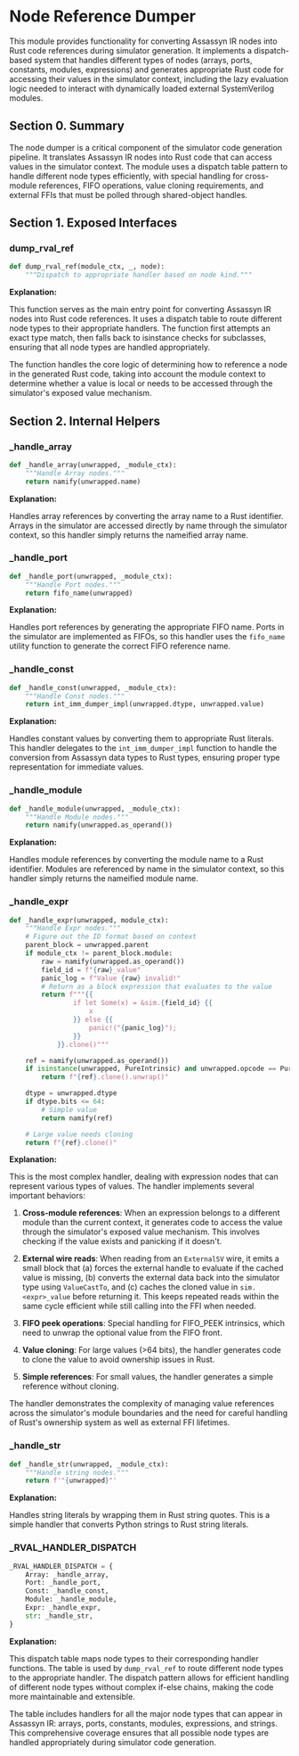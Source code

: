 # Node Reference Dumper

This module provides functionality for converting Assassyn IR nodes into Rust code references during simulator generation. It implements a dispatch-based system that handles different types of nodes (arrays, ports, constants, modules, expressions) and generates appropriate Rust code for accessing their values in the simulator context, including the lazy evaluation logic needed to interact with dynamically loaded external SystemVerilog modules.

## Section 0. Summary

The node dumper is a critical component of the simulator code generation pipeline. It translates Assassyn IR nodes into Rust code that can access values in the simulator context. The module uses a dispatch table pattern to handle different node types efficiently, with special handling for cross-module references, FIFO operations, value cloning requirements, and external FFIs that must be polled through shared-object handles.

## Section 1. Exposed Interfaces

### dump_rval_ref

```python
def dump_rval_ref(module_ctx, _, node):
    """Dispatch to appropriate handler based on node kind."""
```

**Explanation:**

This function serves as the main entry point for converting Assassyn IR nodes into Rust code references. It uses a dispatch table to route different node types to their appropriate handlers. The function first attempts an exact type match, then falls back to isinstance checks for subclasses, ensuring that all node types are handled appropriately.

The function handles the core logic of determining how to reference a node in the generated Rust code, taking into account the module context to determine whether a value is local or needs to be accessed through the simulator's exposed value mechanism.

## Section 2. Internal Helpers

### _handle_array

```python
def _handle_array(unwrapped, _module_ctx):
    """Handle Array nodes."""
    return namify(unwrapped.name)
```

**Explanation:**

Handles array references by converting the array name to a Rust identifier. Arrays in the simulator are accessed directly by name through the simulator context, so this handler simply returns the nameified array name.

### _handle_port

```python
def _handle_port(unwrapped, _module_ctx):
    """Handle Port nodes."""
    return fifo_name(unwrapped)
```

**Explanation:**

Handles port references by generating the appropriate FIFO name. Ports in the simulator are implemented as FIFOs, so this handler uses the `fifo_name` utility function to generate the correct FIFO reference name.

### _handle_const

```python
def _handle_const(unwrapped, _module_ctx):
    """Handle Const nodes."""
    return int_imm_dumper_impl(unwrapped.dtype, unwrapped.value)
```

**Explanation:**

Handles constant values by converting them to appropriate Rust literals. This handler delegates to the `int_imm_dumper_impl` function to handle the conversion from Assassyn data types to Rust types, ensuring proper type representation for immediate values.

### _handle_module

```python
def _handle_module(unwrapped, _module_ctx):
    """Handle Module nodes."""
    return namify(unwrapped.as_operand())
```

**Explanation:**

Handles module references by converting the module name to a Rust identifier. Modules are referenced by name in the simulator context, so this handler simply returns the nameified module name.

### _handle_expr

```python
def _handle_expr(unwrapped, module_ctx):
    """Handle Expr nodes."""
    # Figure out the ID format based on context
    parent_block = unwrapped.parent
    if module_ctx != parent_block.module:
        raw = namify(unwrapped.as_operand())
        field_id = f"{raw}_value"
        panic_log = f"Value {raw} invalid!"
        # Return as a block expression that evaluates to the value
        return f"""{{
                if let Some(x) = &sim.{field_id} {{
                    x
                }} else {{
                    panic!("{panic_log}");
                }}
            }}.clone()"""

    ref = namify(unwrapped.as_operand())
    if isinstance(unwrapped, PureIntrinsic) and unwrapped.opcode == PureIntrinsic.FIFO_PEEK:
        return f"{ref}.clone().unwrap()"

    dtype = unwrapped.dtype
    if dtype.bits <= 64:
        # Simple value
        return namify(ref)

    # Large value needs cloning
    return f"{ref}.clone()"
```

**Explanation:**

This is the most complex handler, dealing with expression nodes that can represent various types of values. The handler implements several important behaviors:

1. **Cross-module references**: When an expression belongs to a different module than the current context, it generates code to access the value through the simulator's exposed value mechanism. This involves checking if the value exists and panicking if it doesn't.

2. **External wire reads**: When reading from an `ExternalSV` wire, it emits a small block that (a) forces the external handle to evaluate if the cached value is missing, (b) converts the external data back into the simulator type using `ValueCastTo`, and (c) caches the cloned value in `sim.<expr>_value` before returning it. This keeps repeated reads within the same cycle efficient while still calling into the FFI when needed.

3. **FIFO peek operations**: Special handling for FIFO_PEEK intrinsics, which need to unwrap the optional value from the FIFO front.

4. **Value cloning**: For large values (>64 bits), the handler generates code to clone the value to avoid ownership issues in Rust.

5. **Simple references**: For small values, the handler generates a simple reference without cloning.

The handler demonstrates the complexity of managing value references across the simulator's module boundaries and the need for careful handling of Rust's ownership system as well as external FFI lifetimes.

### _handle_str

```python
def _handle_str(unwrapped, _module_ctx):
    """Handle string nodes."""
    return f'"{unwrapped}"'
```

**Explanation:**

Handles string literals by wrapping them in Rust string quotes. This is a simple handler that converts Python strings to Rust string literals.

### _RVAL_HANDLER_DISPATCH

```python
_RVAL_HANDLER_DISPATCH = {
    Array: _handle_array,
    Port: _handle_port,
    Const: _handle_const,
    Module: _handle_module,
    Expr: _handle_expr,
    str: _handle_str,
}
```

**Explanation:**

This dispatch table maps node types to their corresponding handler functions. The table is used by `dump_rval_ref` to route different node types to the appropriate handler. The dispatch pattern allows for efficient handling of different node types without complex if-else chains, making the code more maintainable and extensible.

The table includes handlers for all the major node types that can appear in Assassyn IR: arrays, ports, constants, modules, expressions, and strings. This comprehensive coverage ensures that all possible node types are handled appropriately during simulator code generation.
